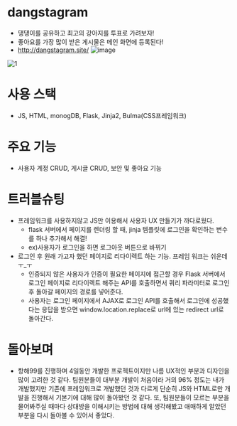 # dangstagram
- 댕댕이를 공유하고 최고의 강아지를 투표로 가려보자!
- 좋아요를 가장 많이 받은 게시물은 메인 화면에 등록된다!
- http://dangstagram.site/
![image](https://user-images.githubusercontent.com/55455103/168266247-4bf344d4-085a-4d8a-b5b7-fdc9c1cddd6b.png)

![1](https://user-images.githubusercontent.com/55455103/168326183-ba91c7f9-9fb4-4f4e-9fe0-aa7660b6be7c.gif)

 

# 사용 스택
- JS, HTML, monogDB, Flask, Jinja2, Bulma(CSS프레임워크)
# 주요 기능
- 사용자 계정 CRUD, 게시글 CRUD, 보안 및 좋아요 기능
# 
# 트러블슈팅
- 프레임워크를 사용하지않고 JS만 이용해서 사용자 UX 만들기가 까다로웠다.
  - flask 서버에서 페이지를 렌더링 할 때, jinja 템플릿에 로그인을 확인하는 변수를 하나 추가해서 해결!
  - ex)사용자가 로그인을 하면 로그아웃 버튼으로 바뀌기
- 로그인 후 원래 가고자 했던 페이지로 리다이렉트 하는 기능. 프레임 워크는 쉬운데 ㅜ_ㅜ
  - 인증되지 않은 사용자가 인증이 필요한 페이지에 접근할 경우 Flask 서버에서 로그인 페이지로 리다이렉트 해주는 API를 호출하면서 쿼리 파라미터로 로그인 후 돌아갈 페이지의 경로를 넣어준다.
  - 사용자는 로그인 페이지에서 AJAX로 로그인 API를 호출해서 로그인에 성공했다는 응답을 받으면 window.location.replace로 url에 있는 redirect url로 돌아간다.

# 돌아보며
- 항해99를 진행하며 4일동안 개발한 프로젝트이지만 나름 UX적인 부분과 디자인을 많이 고려한 것 같다. 팀원분들이 대부분 개발이 처음이라 거의 96% 정도는 내가 개발했지만 기존에 프레임워크로 개발했던 것과 다르게 단순히 JS와 HTML로만 개발을 진행해서 기본기에 대해 많이 돌아봤던 것 같다. 또, 팀원분들이 모르는 부분을 물어봐주실 때마다 상대방을 이해시키는 방법에 대해 생각해봤고 애매하게 알았던 부분을 다시 돌아볼 수 있어서 좋았다.
